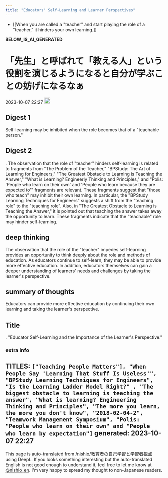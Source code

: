 ```yaml
---
title: "Educators' Self-Learning and Learner Perspectives"
---
```


- [[When you are called a "teacher" and start playing the role of a "teacher," it hinders your own learning.]]

__BELOW_IS_AI_GENERATED__
# 「先生」と呼ばれて「教える人」という役割を演じるようになると自分が学ぶことの妨げになるなぁ
 2023-10-07 22:27 <img src='https://scrapbox.io/api/pages/nishio-en/omni/icon' alt='omni.icon' height="19.5"/>
## Digest 1
Self-learning may be inhibited when the role becomes that of a "teachable person."

## Digest 2
.
The observation that the role of "teacher" hinders self-learning is related to fragments from "The Problem of the Teacher," "BPStudy: The Art of Learning for Engineers," "The Greatest Obstacle to Learning is Teaching the Answer," "What is Learning? Engineerly Thinking and Principles," and "Polis: 'People who learn on their own' and 'People who learn because they are expected to'" fragments are relevant. These fragments suggest that "those who teach" may inhibit their own learning. In particular, the "BPStudy Learning Techniques for Engineers" suggests a shift from the "teaching role" to the "teaching role". Also, in "The Greatest Obstacle to Learning is Teaching the Answer," it is pointed out that teaching the answer takes away the opportunity to learn. These fragments indicate that the "teachable" role may hinder self-learning.

## deep thinking
The observation that the role of the "teacher" impedes self-learning provides an opportunity to think deeply about the role and methods of education. As educators continue to self-learn, they may be able to provide more effective education. In addition, educators themselves can gain a deeper understanding of learners' needs and challenges by taking the learner's perspective.

## summary of thoughts
Educators can provide more effective education by continuing their own learning and taking the learner's perspective.

## Title
.
"Educator Self-Learning and the Importance of the Learner's Perspective."

### extra info
TITLES: `["Teaching People Matters"], "When People Say 'Learning That Stuff Is Useless'", "BPStudy Learning Techniques for Engineers", "Is the Learning Ladder Model Right?" , "The biggest obstacle to learning is teaching the answer", "What is learning? Engineering Thinking and Principles", "The more you learn, the more you don't know", "2018-02-04-2", "Teamwork Management Symposium", "Polis: "People who learn on their own" and "People who learn by expectation"]`
generated: 2023-10-07 22:27
---
This page is auto-translated from [/nishio/教育者の自己学習と学習者視点](https://scrapbox.io/nishio/教育者の自己学習と学習者視点) using DeepL. If you looks something interesting but the auto-translated English is not good enough to understand it, feel free to let me know at [@nishio_en](https://twitter.com/nishio_en). I'm very happy to spread my thought to non-Japanese readers.